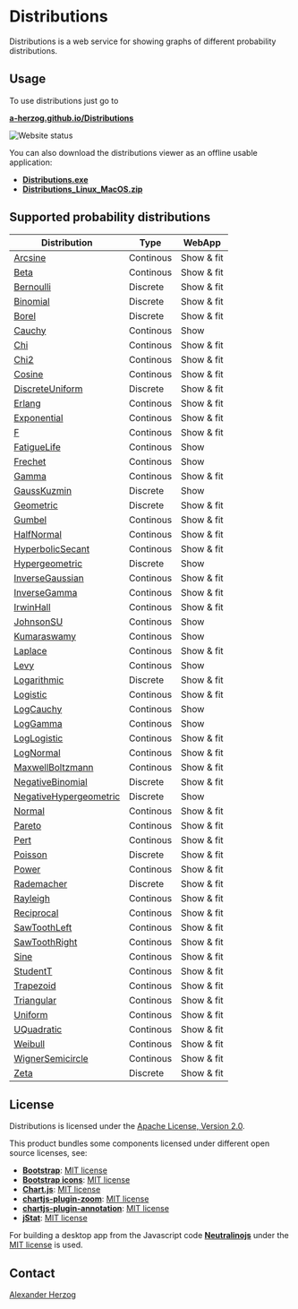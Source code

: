 # Distributions

Distributions is a web service for showing graphs of different probability distributions.

## Usage

To use distributions just go to

**[a-herzog.github.io/Distributions](https://a-herzog.github.io/Distributions/)**

![Website status](https://img.shields.io/website?url=https%3A%2F%2Fa-herzog.github.io%2FDistributions%2F)

You can also download the distributions viewer as an offline usable application:

* **[Distributions.exe](https://github.com/A-Herzog/Distributions/releases/latest/download/Distributions.exe)**
* **[Distributions_Linux_MacOS.zip](https://github.com/A-Herzog/Distributions/releases/latest/download/Distributions_Linux_MacOS.zip)**

## Supported probability distributions

| Distribution | Type | WebApp |
| --- | --- | --- |
| <a href="https://a-herzog.github.io/Distributions/?distribution=Arcsine" target="_blank">Arcsine</a> | Continous | Show & fit |
| <a href="https://a-herzog.github.io/Distributions/?distribution=Beta" target="_blank">Beta</a> | Continous | Show & fit |
| <a href="https://a-herzog.github.io/Distributions/?distribution=Bernoulli" target="_blank">Bernoulli</a> | Discrete | Show & fit |
| <a href="https://a-herzog.github.io/Distributions/?distribution=Binomial" target="_blank">Binomial</a> | Discrete | Show & fit |
| <a href="https://a-herzog.github.io/Distributions/?distribution=Borel" target="_blank">Borel</a> | Discrete | Show & fit |
| <a href="https://a-herzog.github.io/Distributions/?distribution=Cauchy" target="_blank">Cauchy</a> | Continous | Show |
| <a href="https://a-herzog.github.io/Distributions/?distribution=Chi" target="_blank">Chi</a> | Continous | Show & fit |
| <a href="https://a-herzog.github.io/Distributions/?distribution=Chi2" target="_blank">Chi2</a> | Continous | Show & fit |
| <a href="https://a-herzog.github.io/Distributions/?distribution=Cosine" target="_blank">Cosine</a> | Continous | Show & fit |
| <a href="https://a-herzog.github.io/Distributions/?distribution=DiscreteUniform" target="_blank">DiscreteUniform</a> | Discrete | Show & fit |
| <a href="https://a-herzog.github.io/Distributions/?distribution=Erlang" target="_blank">Erlang</a> | Continous | Show & fit |
| <a href="https://a-herzog.github.io/Distributions/?distribution=Exponential" target="_blank">Exponential</a> | Continous | Show & fit |
| <a href="https://a-herzog.github.io/Distributions/?distribution=F" target="_blank">F</a> | Continous | Show & fit |
| <a href="https://a-herzog.github.io/Distributions/?distribution=FatigueLife" target="_blank">FatigueLife</a> | Continous | Show |
| <a href="https://a-herzog.github.io/Distributions/?distribution=Frechet" target="_blank">Frechet</a> | Continous | Show |
| <a href="https://a-herzog.github.io/Distributions/?distribution=Gamma" target="_blank">Gamma</a> | Continous | Show & fit |
| <a href="https://a-herzog.github.io/Distributions/?distribution=GaussKuzmin" target="_blank">GaussKuzmin</a> | Discrete | Show |
| <a href="https://a-herzog.github.io/Distributions/?distribution=Geometric" target="_blank">Geometric</a> | Discrete | Show & fit |
| <a href="https://a-herzog.github.io/Distributions/?distribution=Gumbel" target="_blank">Gumbel</a> | Continous | Show & fit |
| <a href="https://a-herzog.github.io/Distributions/?distribution=HalfNormal" target="_blank">HalfNormal</a> | Continous | Show & fit |
| <a href="https://a-herzog.github.io/Distributions/?distribution=HyperbolicSecant" target="_blank">HyperbolicSecant</a> | Continous | Show & fit |
| <a href="https://a-herzog.github.io/Distributions/?distribution=Hypergeometric" target="_blank">Hypergeometric</a> | Discrete | Show |
| <a href="https://a-herzog.github.io/Distributions/?distribution=InverseGaussian" target="_blank">InverseGaussian</a> | Continous | Show & fit |
| <a href="https://a-herzog.github.io/Distributions/?distribution=InverseGamma" target="_blank">InverseGamma</a> | Continous | Show & fit |
| <a href="https://a-herzog.github.io/Distributions/?distribution=IrwinHall" target="_blank">IrwinHall</a> | Continous | Show & fit |
| <a href="https://a-herzog.github.io/Distributions/?distribution=JohnsonSU" target="_blank">JohnsonSU</a> | Continous | Show |
| <a href="https://a-herzog.github.io/Distributions/?distribution=Kumaraswamy" target="_blank">Kumaraswamy</a> | Continous | Show |
| <a href="https://a-herzog.github.io/Distributions/?distribution=Laplace" target="_blank">Laplace</a> | Continous | Show & fit |
| <a href="https://a-herzog.github.io/Distributions/?distribution=Levy" target="_blank">Levy</a> | Continous | Show |
| <a href="https://a-herzog.github.io/Distributions/?distribution=Logarithmic" target="_blank">Logarithmic</a> | Discrete | Show & fit |
| <a href="https://a-herzog.github.io/Distributions/?distribution=Logistic" target="_blank">Logistic</a> | Continous | Show & fit |
| <a href="https://a-herzog.github.io/Distributions/?distribution=LogCauchy" target="_blank">LogCauchy</a> | Continous | Show |
| <a href="https://a-herzog.github.io/Distributions/?distribution=LogGamma" target="_blank">LogGamma</a> | Continous | Show |
| <a href="https://a-herzog.github.io/Distributions/?distribution=LogLogistic" target="_blank">LogLogistic</a> | Continous | Show & fit |
| <a href="https://a-herzog.github.io/Distributions/?distribution=LogNormal" target="_blank">LogNormal</a> | Continous | Show & fit |
| <a href="https://a-herzog.github.io/Distributions/?distribution=MaxwellBoltzmann" target="_blank">MaxwellBoltzmann</a> | Continous | Show & fit |
| <a href="https://a-herzog.github.io/Distributions/?distribution=NegativeBinomial" target="_blank">NegativeBinomial</a> | Discrete | Show & fit |
| <a href="https://a-herzog.github.io/Distributions/?distribution=NegativeHypergeometric" target="_blank">NegativeHypergeometric</a> | Discrete | Show |
| <a href="https://a-herzog.github.io/Distributions/?distribution=Normal" target="_blank">Normal</a> | Continous | Show & fit |
| <a href="https://a-herzog.github.io/Distributions/?distribution=Pareto" target="_blank">Pareto</a> | Continous | Show & fit |
| <a href="https://a-herzog.github.io/Distributions/?distribution=Pert" target="_blank">Pert</a> | Continous | Show & fit |
| <a href="https://a-herzog.github.io/Distributions/?distribution=Poisson" target="_blank">Poisson</a> | Discrete | Show & fit |
| <a href="https://a-herzog.github.io/Distributions/?distribution=Power" target="_blank">Power</a> | Continous | Show & fit |
| <a href="https://a-herzog.github.io/Distributions/?distribution=Rademacher" target="_blank">Rademacher</a> | Discrete | Show & fit |
| <a href="https://a-herzog.github.io/Distributions/?distribution=Rayleigh" target="_blank">Rayleigh</a> | Continous | Show & fit |
| <a href="https://a-herzog.github.io/Distributions/?distribution=Reciprocal" target="_blank">Reciprocal</a> | Continous | Show & fit |
| <a href="https://a-herzog.github.io/Distributions/?distribution=SawToothLeft" target="_blank">SawToothLeft</a> | Continous | Show & fit |
| <a href="https://a-herzog.github.io/Distributions/?distribution=SawToothRight" target="_blank">SawToothRight</a> | Continous | Show & fit |
| <a href="https://a-herzog.github.io/Distributions/?distribution=Sine" target="_blank">Sine</a> | Continous | Show & fit |
| <a href="https://a-herzog.github.io/Distributions/?distribution=StudentT" target="_blank">StudentT</a> | Continous | Show & fit |
| <a href="https://a-herzog.github.io/Distributions/?distribution=Trapezoid" target="_blank">Trapezoid</a> | Continous | Show & fit |
| <a href="https://a-herzog.github.io/Distributions/?distribution=Triangular" target="_blank">Triangular</a> | Continous | Show & fit |
| <a href="https://a-herzog.github.io/Distributions/?distribution=Uniform" target="_blank">Uniform</a> | Continous | Show & fit |
| <a href="https://a-herzog.github.io/Distributions/?distribution=UQuadratic" target="_blank">UQuadratic</a> | Continous | Show & fit |
| <a href="https://a-herzog.github.io/Distributions/?distribution=Weibull" target="_blank">Weibull</a> | Continous | Show & fit |
| <a href="https://a-herzog.github.io/Distributions/?distribution=WignerSemicircle" target="_blank">WignerSemicircle</a> | Continous | Show & fit |
| <a href="https://a-herzog.github.io/Distributions/?distribution=Zeta" target="_blank">Zeta</a> | Discrete | Show & fit |

## License

Distributions is licensed under the [Apache License, Version 2.0](https://www.apache.org/licenses/LICENSE-2.0).

This product bundles some components licensed under different open source licenses, see:

- [**Bootstrap**](https://getbootstrap.com/): [MIT license](https://opensource.org/license/mit/)
- [**Bootstrap icons**](https://icons.getbootstrap.com): [MIT license](https://opensource.org/license/mit/)
- [**Chart.js**](https://www.chartjs.org): [MIT license](https://opensource.org/license/mit/)
- [**chartjs-plugin-zoom**](https://www.chartjs.org/chartjs-plugin-zoom/latest/): [MIT license](https://opensource.org/license/mit/)
- [**chartjs-plugin-annotation**](https://www.chartjs.org/chartjs-plugin-annotation/latest/): [MIT license](https://opensource.org/license/mit/)
- [**jStat**](http://jstat.github.io/): [MIT license](https://opensource.org/license/mit/)

For building a desktop app from the Javascript code [**Neutralinojs**](https://neutralino.js.org/) under the
[MIT license](https://opensource.org/license/mit/) is used.

## Contact

[Alexander Herzog](https://github.com/A-Herzog)